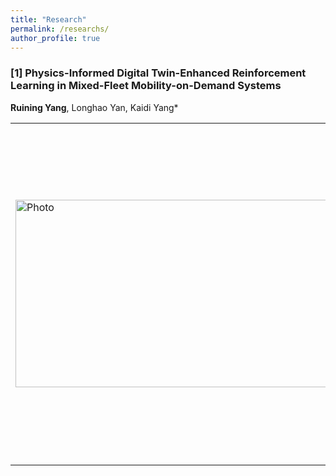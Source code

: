 ```yaml
---
title: "Research"
permalink: /researchs/
author_profile: true
---
```

### [1] Physics-Informed Digital Twin-Enhanced Reinforcement Learning in Mixed-Fleet Mobility-on-Demand Systems
**Ruining Yang**, Longhao Yan, Kaidi Yang*

|||
|-----------|-----------|
| <img src="https://520yrn.github.io//files/1.png" alt="Photo" width="500" height="300"/>  | <center>  Developed a model-free reinforcement learning method for vehicle rebalancing in mixed-autonomy mobility-on-demand systems that integrated a physics-informed digital twin to improve sample efficiency, which resulted in a research paper under review in Transportation Research Part C. </center> |

